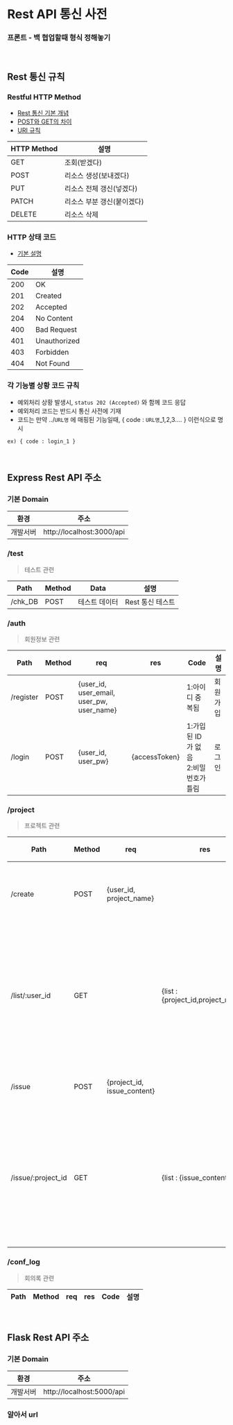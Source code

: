 # Rest API 통신 사전

### 프론트 - 백 협업할때 형식 정해놓기

<br>

## Rest 통신 규칙

### Restful HTTP Method

- [Rest 통신 기본 개념](https://one-it.tistory.com/entry/RESTful-API-%EC%84%A4%EA%B3%84-%EA%B7%9C%EC%B9%99)
- [POST와 GET의 차이](https://im-developer.tistory.com/166)
- [URI 규칙](https://devuna.tistory.com/79)

| HTTP Method | 설명                       |
| ----------- | -------------------------- |
| GET         | 조회(받겠다)               |
| POST        | 리소스 생성(보내겠다)      |
| PUT         | 리소스 전체 갱신(넣겠다)   |
| PATCH       | 리소스 부분 갱신(붙이겠다) |
| DELETE      | 리소스 삭제                |

### HTTP 상태 코드

- [기본 설명](https://sanghaklee.tistory.com/61)

| Code | 설명         |
| ---- | ------------ |
| 200  | OK           |
| 201  | Created      |
| 202  | Accepted     |
| 204  | No Content   |
| 400  | Bad Request  |
| 401  | Unauthorized |
| 403  | Forbidden    |
| 404  | Not Found    |

### 각 기능별 상황 코드 규칙

- 예외처리 상황 발생시, `status 202 (Accepted)` 와 함께 코드 응답
- 예외처리 코드는 반드시 통신 사전에 기재
- 코드는 만약 ../`URL명` 에 매핑된 기능일때, { code : `URL명`\_1,2,3.... } 이런식으로 명시

```
ex) { code : login_1 }
```

<br>

## Express Rest API 주소

### 기본 Domain

| 환경     | 주소                      |
| -------- | ------------------------- |
| 개발서버 | http://localhost:3000/api |

### /test

> 테스트 관련

| Path    | Method | Data          | 설명             |
| ------- | ------ | ------------- | ---------------- |
| /chk_DB | POST   | 테스트 데이터 | Rest 통신 테스트 |

### /auth

> 회원정보 관련

| Path      | Method | req                                       | res           | Code                                     | 설명     |
| --------- | ------ | ----------------------------------------- | ------------- | ---------------------------------------- | -------- |
| /register | POST   | {user_id, user_email, user_pw, user_name} |               | 1:아이디 중복됨                          | 회원가입 |
| /login    | POST   | {user_id, user_pw}                        | {accessToken} | 1:가입된 ID가 없음 <br>2:비밀번호가 틀림 | 로그인   |

### /project

> 프로젝트 관련

| Path                   | Method | req                         | res                                | Code | 설명                          |
| ---------------------- | ------ | --------------------------- | ---------------------------------- | ---- | ----------------------------- |
| /create                | POST   | {user_id, project_name}     |                                    |      | 프로젝트 생성                 |
| /list/:user_id         | GET    |                             | {list : {project_id,project_name}} |      | 사용자가 소유한 프로젝트 추출 |
| /issue                 | POST   | {project_id, issue_content} |                                    |      | 이슈등록                      |
| /issue/:project_id | GET    |                             | {list : {issue_content}}           |      | 프로젝트에 해당하는 이슈 추출 |

### /conf_log

> 회의록 관련

| Path | Method | req | res | Code | 설명 |
| ---- | ------ | --- | --- | ---- | ---- |

<br>

## Flask Rest API 주소

### 기본 Domain

| 환경     | 주소                      |
| -------- | ------------------------- |
| 개발서버 | http://localhost:5000/api |

### 알아서 url
